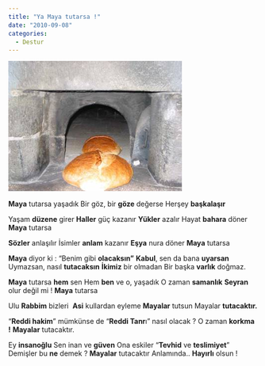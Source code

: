 ```yaml
---
title: "Ya Maya tutarsa !"
date: "2010-09-08"
categories: 
  - Destur
---
```


[![ekmek_03.jpg](../uploads/2010/09/ekmek_03.jpg)](../uploads/2010/09/ekmek_03.jpg "ekmek_03.jpg")

**Maya** tutarsa yaşadık Bir göz, bir **göze** değerse Herşey **başkalaşır**

Yaşam **düzene** girer **Haller** güç kazanır **Yükler** azalır Hayat **bahara** döner **Maya** tutarsa

**Sözler** anlaşılır İsimler **anlam** kazanır **Eşya** nura döner **Maya** tutarsa

**Maya** diyor ki : “Benim gibi **olacaksın”** **Kabul**, sen da bana **uyarsan** Uymazsan, nasıl **tutacaksın** **İkimiz** bir olmadan Bir başka **varlık** doğmaz.

**Maya** tutarsa **hem** sen Hem **ben** ve o, yaşadık O zaman **samanlık** **Seyran** olur değil mi ! **Maya** tutarsa

Ulu **Rabbim** bizleri  **Asi** kullardan eyleme **Mayalar** tutsun Mayalar **tutacaktır.**

“**Reddi hakim**” mümkünse de “**Reddi Tanr**ı” nasıl olacak ? O zaman **korkma !** **Mayalar** tutacaktır.

Ey **insanoğlu** Sen inan ve **güven** Ona eskiler “**Tevhid** ve **teslimiyet**” Demişler bu **ne** demek ? **Mayalar** tutacaktır Anlamında.. **Hayırlı** olsun !
